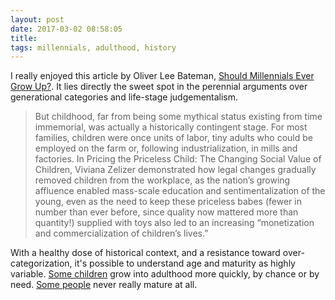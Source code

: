 ```yaml
---
layout: post
date: 2017-03-02 08:58:05
title: 
tags: millennials, adulthood, history
---
```



I really enjoyed this article by Oliver Lee Bateman, [Should Millennials Ever Grow Up?](https://theawl.com/should-millennials-ever-grow-up-1061978b1712). It lies directly the sweet spot in the perennial arguments over generational categories and life-stage judgementalism.

> But childhood, far from being some mythical status existing from time immemorial, was actually a historically contingent stage. For most families, children were once units of labor, tiny adults who could be employed on the farm or, following industrialization, in mills and factories. In Pricing the Priceless Child: The Changing Social Value of Children, Viviana Zelizer demonstrated how legal changes gradually removed children from the workplace, as the nation’s growing affluence enabled mass-scale education and sentimentalization of the young, even as the need to keep these priceless babes (fewer in number than ever before, since quality now mattered more than quantity!) supplied with toys also led to an increasing “monetization and commercialization of children’s lives.”

With a healthy dose of historical context, and a resistance toward over-categorization, it's possible to understand age and maturity as highly variable. [Some children](http://cdn.history.com/sites/2/2013/11/pennsylvania-coal-miners-P.jpeg) grow into adulthood more quickly, by chance or by need. [Some people](https://www.ctvnews.ca/polopoly_fs/1.2675889.1448572153!/httpImage/image.jpg_gen/derivatives/landscape_960/image.jpg) never really mature at all.